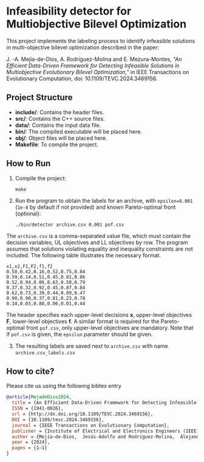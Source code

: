 # Infeasibility detector for Multiobjective Bilevel Optimization

This project implements the labeling process to identify infeasible solutions in multi-objective bilevel optimization described in the paper:

J. -A. Mejía-de-Dios, A. Rodríguez-Molina and E. Mezura-Montes, *"An Efficient Data-Driven Framework for Detecting Infeasible Solutions in Multiobjective Evolutionary Bilevel Optimization,"* in IEEE Transactions on Evolutionary Computation, doi: 10.1109/TEVC.2024.3469156.


## Project Structure

- **include/**: Contains the header files.
- **src/**: Contains the C++ source files.
- **data/**: Contains the input data file.
- **bin/**: The compiled executable will be placed here.
- **obj/**: Object files will be placed here.
- **Makefile**: To compile the project.

## How to Run

1. Compile the project:

   ```
   make
   ```

2. Run the program to obtain the labels for an archive, with `epsilon=0.001` (`1e-8` by default if not provided) and known Pareto-optimal front (optional):

   ```
   ./bin/detector archive.csv 0.001 pof.csv
   ```

The `archive.csv` is a comma-separated value file, which must contain the decision variables, UL objectives and LL objectives by row. The program assumes that solutions violating equality and inequality constraints are not included. The following table illustrates the necessary format.

```csv
x1,x2,F1,F2,f1,f2
0.58,0.42,0.16,0.52,0.75,0.84
0.59,0.14,0.51,0.45,0.81,0.86
0.52,0.94,0.06,0.63,0.58,0.79
0.37,0.32,0.92,0.45,0.87,0.84
0.62,0.73,0.39,0.44,0.09,0.47
0.90,0.90,0.37,0.81,0.23,0.78
0.34,0.03,0.88,0.06,0.01,0.44
```

The header specifies each upper-level decisions **x**, upper-level objectives **F**, lower-level objectives **f**.
A similar format is required for the Pareto-optimal front `pof.csv`, only upper-level objectives are mandatory.
Note that if `pof.csv` is given, the `epsilon` parameter should be given.

3. The resulting labels are saved next to `archive.csv` with name `archive.csv_labels.csv`



## How to cite?

Please cite us using the following bibtex entry


```bib
@article{MejadeDios2024,
  title = {An Efficient Data-Driven Framework for Detecting Infeasible Solutions in Multiobjective Evolutionary Bilevel Optimization},
  ISSN = {1941-0026},
  url = {http://dx.doi.org/10.1109/TEVC.2024.3469156},
  DOI = {10.1109/tevc.2024.3469156},
  journal = {IEEE Transactions on Evolutionary Computation},
  publisher = {Institute of Electrical and Electronics Engineers (IEEE)},
  author = {Mejía-de-Dios,  Jesús-Adolfo and Rodríguez-Molina,  Alejandro and Mezura-Montes,  Efrén},
  year = {2024},
  pages = {1–1}
}
```


